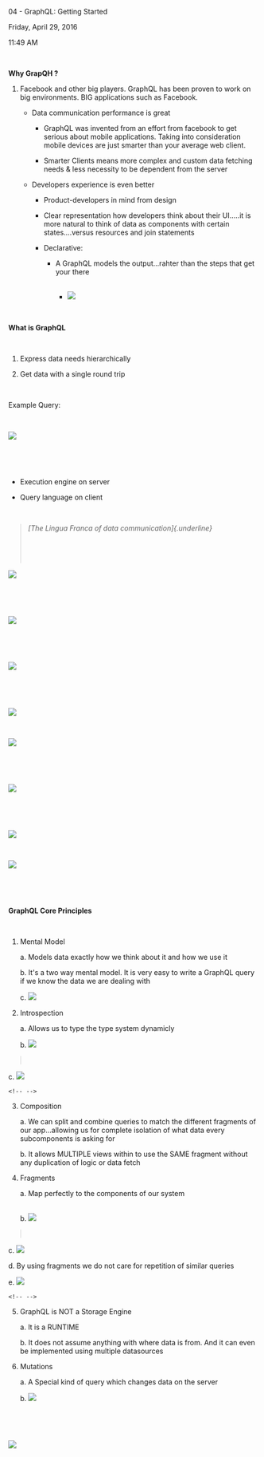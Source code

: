 04 - GraphQL: Getting Started

Friday, April 29, 2016

11:49 AM

 

**Why GrapQH ?**

1.  Facebook and other big players. GraphQL has been proven to work on big environments. BIG applications such as Facebook.

    -   Data communication performance is great

        -   GraphQL was invented from an effort from facebook to get serious about mobile applications. Taking into consideration mobile devices are just smarter than your average web client.

        -   Smarter Clients means more complex and custom data fetching needs & less necessity to be dependent from the server

    -   Developers experience is even better

        -   Product-developers in mind from design

        -   Clear representation how developers think about their UI.....it is more natural to think of data as components with certain states....versus resources and join statements

        -   Declarative:

            -   A GraphQL models the output...rahter than the steps that get your there\
                 

                -   ![](003_04_-_GraphQL-_Getting_Started_000.png)

 

**What is GraphQL**

 

1.  Express data needs hierarchically

2.  Get data with a single round trip

 

Example Query:

 

![](003_04_-_GraphQL-_Getting_Started_001.png)

 

 

-   Execution engine on server

-   Query language on client

 

> *[The Lingua Franca of data communication]{.underline}*
>
>  
>
>  

![](003_04_-_GraphQL-_Getting_Started_002.png)

 

 

![](003_04_-_GraphQL-_Getting_Started_003.png)

 

 

![](003_04_-_GraphQL-_Getting_Started_004.png)

 

 

![](003_04_-_GraphQL-_Getting_Started_005.png)

 

![](003_04_-_GraphQL-_Getting_Started_006.png)

 

 

![](003_04_-_GraphQL-_Getting_Started_007.png)

 

 

![](003_04_-_GraphQL-_Getting_Started_008.png)

 

![](003_04_-_GraphQL-_Getting_Started_009.png)

 

 

**GraphQL Core Principles**

 

1.  Mental Model

    a.  Models data exactly how we think about it and how we use it

    b.  It's a two way mental model. It is very easy to write a GraphQL query if we know the data we are dealing with

    c.  ![](003_04_-_GraphQL-_Getting_Started_010.png)

2.  Introspection

    a.  Allows us to type the type system dynamicly

    b.  ![](003_04_-_GraphQL-_Getting_Started_011.png)

>  

c.  ![](003_04_-_GraphQL-_Getting_Started_012.png)

```{=html}
<!-- -->
```
3.  Composition

    a.  We can split and combine queries to match the different fragments of our app...allowing us for complete isolation of what data every subcomponents is asking for

    b.  It allows MULTIPLE views within to use the SAME fragment without any duplication of logic or data fetch

4.  Fragments

    a.  Map perfectly to the components of our system\
         

    b.  ![](003_04_-_GraphQL-_Getting_Started_013.png)

>  

c.  ![](003_04_-_GraphQL-_Getting_Started_014.png)

d.  By using fragments we do not care for repetition of similar queries

e.  ![](003_04_-_GraphQL-_Getting_Started_015.png)

```{=html}
<!-- -->
```
5.  GraphQL is NOT a Storage Engine

    a.  It is a RUNTIME

    b.  It does not assume anything with where data is from. And it can even be implemented using multiple datasources

6.  Mutations

    a.  A Special kind of query which changes data on the server

    b.  ![](003_04_-_GraphQL-_Getting_Started_016.png)

 

 

![](003_04_-_GraphQL-_Getting_Started_017.png)
